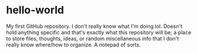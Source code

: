 # hello-world
My first GitHub repository. I don't really know what I'm doing lol. Doesn't hold anything specific and that's exactly what this repository will be; a place to store files, thoughts, ideas, or random miscellaneous info that I don't really know where/how to organize. A notepad of sorts.

